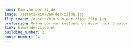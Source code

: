 ```yaml
---
name: Kim van der Zijde
image: /assets/kim-van-der-zijde.jpg
flip_image: /assets/kim-van-der-zijde_flip.jpg
profession: Ontwerper van kostuums en decor voor theater
link: kimvanderzijde.nl
building_number: 2
house_number: 24
---
```


